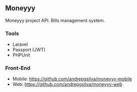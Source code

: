 ## Moneyyy

Moneyyy project API. Bills management system.

### Tools
- Laravel
- Passport (JWT)
- PHPUnit

### Front-End
- Mobile: https://github.com/andrepgsilva/moneyyy-mobile
- Web: https://github.com/andrepgsilva/moneyyy-web
